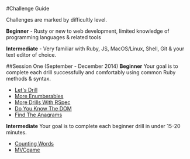 #Challenge Guide

Challenges are marked by difficultly level. 

__Beginner__ - Rusty or new to web development, limited knowledge of programming languages & related tools

__Intermediate__ - Very familiar with Ruby, JS, MacOS/Linux, Shell, Git & your text editor of choice.

##Session One (September - December 2014)
__Beginner__
Your goal is to complete each drill successfully and comfortably using common Ruby methods & syntax.
 - [Let's Drill](https://github.com/columbustutoringgroup/LetsDrill)
 - [More Enumberables](https://github.com/columbustutoringgroup/MoreEnumerables)
 - [More Drills With RSpec](https://github.com/columbustutoringgroup/MoreDrillsWithRSpec)
 - [Do You Know The DOM](https://github.com/columbustutoringgroup/DoYouKnowTheDOM)
 - [Find The Anagrams](https://github.com/columbustutoringgroup/FindTheAnagrams)

__Intermediate__ 
Your goal is to complete each beginner drill in under 15-20 minutes.
 - [Counting Words](https://github.com/columbustutoringgroup/CountingWords)
 - [MVCgame](https://github.com/columbustutoringgroup/MVCgame)


